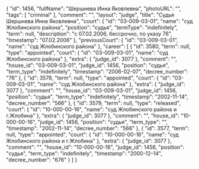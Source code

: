 {
    "id": 1456,
    "fullName": "Шершнева Инна Яковлевна",
    "photoURL": "",
    "tags": [
        "criminal"
    ],
    "comment": "",
    "layout": "judge",
    "title": "Судья Шершнева Инна Яковлевна",
    "court": {
        "id": "03-009-03-01",
        "name": "суд Жлобинского района",
        "position": "судья",
        "termType": "indefinitely",
        "term": null,
        "description": "c 07.02.2006, бессрочно, по указу 76",
        "timestamp": "07.02.2006"
    },
    "previousCourt": {
        "id": "03-009-03-01",
        "name": "суд Жлобинского района"
    },
    "career": [
        {
            "id": 3580,
            "term": null,
            "type": "appointed",
            "court": {
                "id": "03-009-03-01",
                "name": "суд Жлобинского района"
            },
            "extra": {
                "judge_id": 3077
            },
            "comment": "",
            "house_id": "03-009-03-01",
            "judge_id": 1456,
            "position": "судья",
            "term_type": "indefinitely",
            "timestamp": "2006-02-07",
            "decree_number": "76"
        },
        {
            "id": 3578,
            "term": null,
            "type": "appointed",
            "court": {
                "id": "03-009-03-01",
                "name": "суд Жлобинского района"
            },
            "extra": {
                "judge_id": 3077
            },
            "comment": "",
            "house_id": "03-009-03-01",
            "judge_id": 1456,
            "position": "судья",
            "term_type": "indefinitely",
            "timestamp": "2002-11-14",
            "decree_number": "566"
        },
        {
            "id": 3579,
            "term": null,
            "type": "released",
            "court": {
                "id": "10-000-00-16",
                "name": "суд Жлобинского района и г.Жлобина"
            },
            "extra": {
                "judge_id": 3077
            },
            "comment": "",
            "house_id": "10-000-00-16",
            "judge_id": 1456,
            "position": "судья",
            "term_type": "",
            "timestamp": "2002-11-14",
            "decree_number": "566"
        },
        {
            "id": 3577,
            "term": null,
            "type": "appointed",
            "court": {
                "id": "10-000-00-16",
                "name": "суд Жлобинского района и г.Жлобина"
            },
            "extra": {
                "judge_id": 3077
            },
            "comment": "",
            "house_id": "10-000-00-16",
            "judge_id": 1456,
            "position": "судья",
            "term_type": "indefinitely",
            "timestamp": "2000-12-14",
            "decree_number": "676"
        }
    ]
}